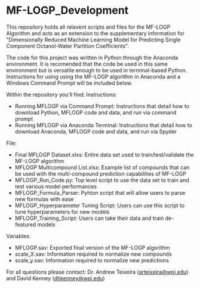# MF-LOGP_Development

This repository holds all relavent scripts and files for the MF-LOGP Algorithm and acts as an extension to the supplementary information for "Dimensionally Reduced Machine Learning Model for Predicting Single Component Octanol-Water Partition Coefficients". 

The code for this project was written in Python through the Anaconda environment. It is recomended that the code be used in this same environment but is versatile enough to be used in terminal-based Python. Instructions for using using the MF-LOGP algorithm in Anaconda and a Windows Command Prompt will be included below. 

Within the repository you'll find:
  Instructions:
  - Running MFLOGP via Command Prompt: Instructions that detail how to download Python, MFLOGP code and data, and run via command prompt
  - Running MFLOGP via Anaconda Terminal: Instructions that detail how to download Anaconda, MFLOGP code and data, and run via Spyder

  File:
  - Final MFLOGP Dataset.xlxs: Entire data set used to train/test/validate the MF-LOGP algorithm
  - MFLOGP Multicompound List.xlsx: Example list of compounds that can be used with the multi-compound prediction capabilities of MF-LOGP
  - MFLOGP_Run_Code.py: Top level script to use the data set to train and test various model performances
  - MFLOGP_Formula_Parser: Pyhton script that will allow users to parse new formulas with ease
  - MFLOGP_Hyperparameter Tuning Script: Users can use this script to tune hyperparameters for new models
  - MFLOGP_Training_Script: Users can take their data and train de-featured models

  Variables:
  - MFLOGP.sav: Exported final version of the MF-LOGP algorithm
  - scale_X.sav: Information required to normalize new compounds
  - scale_y.sav: Information required to normalize new predictions

For all questions please contact:
Dr. Andrew Teixeira (arteixeira@wpi.edu) and David Kenney (dhkenney@wpi.edu)
